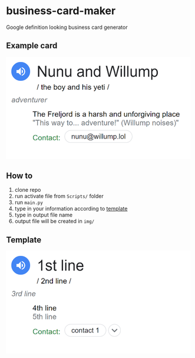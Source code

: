 # business-card-maker
Google definition looking business card generator

## Example card
<img src="img/example.png" width=500px >

## How to
1. clone repo
2. run activate file from `Scripts/` folder
3. run `main.py`
4. type in your information according to [template](#template)
5. type in output file name
6. output file will be created in `img/`

## Template 
<img src="img/template.png" width=500px>
